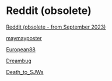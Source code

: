 # Reddit (obsolete)

[Reddit (obsolete - from September 2023)](Reddit%20(obsolete)%2030cbcb5af39f4f2792e7d0e78bce2431/Reddit%20(obsolete%20-%20from%20September%202023)%20e289bd260dca4c239793f94c91338e17.csv)

[maymayposter](Reddit%20(obsolete)%2030cbcb5af39f4f2792e7d0e78bce2431/maymayposter%203526addcd0774e619cc06d164402cdd1.md)

[European88](Reddit%20(obsolete)%2030cbcb5af39f4f2792e7d0e78bce2431/European88%2060408dd90ca94d8fb474950321da4c32.md)

[Dreambug](Reddit%20(obsolete)%2030cbcb5af39f4f2792e7d0e78bce2431/Dreambug%203a62387a2b784dfc883f2e14093036f3.md)

[Death_to_SJWs](Reddit%20(obsolete)%2030cbcb5af39f4f2792e7d0e78bce2431/Death_to_SJWs%200c824e580a324b1095e263c30289e361.md)